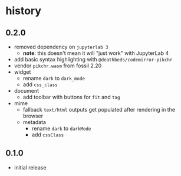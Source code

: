 # history

## 0.2.0

- removed dependency on `jupyterlab 3`
  - **note**: this doesn't mean it will "just work" with JupyterLab 4
- add basic syntax highlighting with `@deathbeds/codemirror-pikchr`
- vendor `pikchr.wasm` from fossil 2.20
- widget
  - rename `dark` to `dark_mode`
  - add `css_class`
- document
  - add toolbar with buttons for `fit` and `tag`
- mime
  - fallback `text/html` outputs get populated after rendering in the browser
  - metadata
    - rename `dark` to `darkMode`
    - add `cssClass`

## 0.1.0

- initial release
